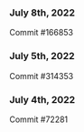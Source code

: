 ### July 8th, 2022

Commit #166853

### July 5th, 2022

Commit #314353


### July 4th, 2022

Commit #72281
